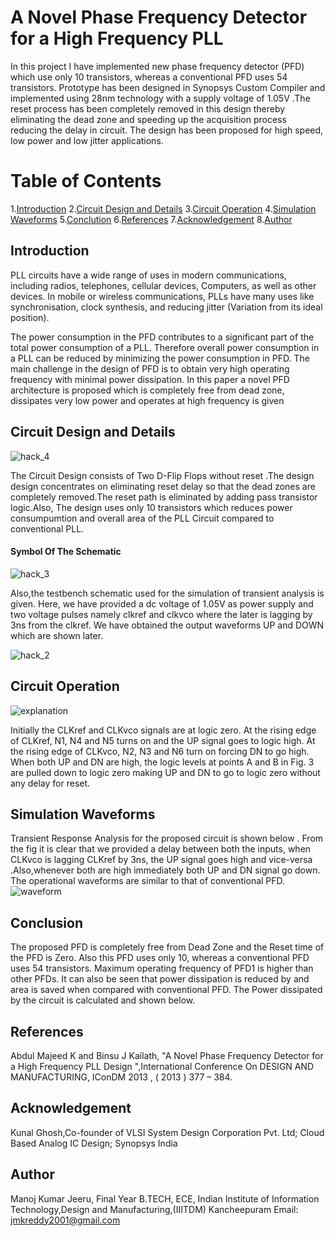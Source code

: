 # A Novel Phase Frequency Detector for a High Frequency PLL
In this project I have implemented new phase frequency detector (PFD) which use only 10 transistors, whereas a conventional PFD uses 54 transistors. Prototype has been designed in Synopsys Custom Compiler  and implemented using 28nm technology with a supply voltage of 1.05V .The reset process has been completely removed in this design thereby eliminating the dead zone and speeding up the acquisition process reducing the delay in circuit. The design has been proposed for high speed, low power and low jitter applications. 

# Table of Contents 
1.[Introduction](#Introduction) 
2.[Circuit Design and Details](#Circuit-Design-and-Details) 
3.[Circuit Operation](#Circuit-Operation) 
4.[Simulation Waveforms](#Simulation-Waveforms) 
5.[Conclution](#Conclution) 
6.[References](#References) 
7.[Acknowledgement](#Acknowledgement) 
8.[Author](#Author) 

## Introduction 
PLL circuits have a wide range of uses in modern communications, including
radios, telephones, cellular devices, Computers, as well as other devices. In mobile or
wireless communications, PLLs have many uses like synchronisation, clock synthesis,
and reducing jitter (Variation from its ideal position).

The power consumption in the PFD contributes to a significant part of the total power consumption of a PLL.
Therefore overall power consumption in a PLL can be reduced by minimizing the power consumption in PFD. The
main challenge in the design of PFD is to obtain very high operating frequency with minimal power dissipation. In this paper a novel PFD architecture is
proposed which is completely free from dead zone, dissipates very low power and operates at high frequency is given

## Circuit Design and Details 
![hack_4](https://user-images.githubusercontent.com/72538560/156032830-b93dff2e-d9d4-4770-bda5-49a0c96dcb31.png)

The Circuit Design consists of Two D-Flip Flops without reset .The design  design concentrates on eliminating reset delay so that the dead zones are completely
removed.The reset path is eliminated by adding pass transistor logic.Also, The design uses only 10 transistors which reduces power consumpumtion and overall area of the PLL Circuit compared to conventional PLL.
#### Symbol Of The Schematic
![hack_3](https://user-images.githubusercontent.com/72538560/156042098-5ff17e58-3fbd-4f99-a517-b38bacdef905.png)

Also,the testbench schematic used for the simulation of transient analysis is given. Here, we have provided a dc voltage of 1.05V as power supply and two voltage pulses namely clkref and clkvco where the later is lagging by 3ns from the clkref. We have obtained the output waveforms UP and DOWN which are shown later.

![hack_2](https://user-images.githubusercontent.com/72538560/156042981-e15ee473-f861-499c-946c-9280d2fac99d.png)

## Circuit Operation
![explanation](https://user-images.githubusercontent.com/72538560/156037554-811cdf36-3c28-4f8c-ad4c-9323ae9f17bf.png)

Initially the CLKref and CLKvco signals are at logic zero. At the rising edge of CLKref, N1, N4 and N5 turns on and the UP signal goes to logic high. At the
rising edge of CLKvco, N2, N3 and N6 turn on forcing DN to go high. When both UP and DN are high, the logic
levels at points A and B in Fig. 3 are pulled down to logic zero making UP and DN to go to logic zero without any
delay for reset. 

## Simulation Waveforms 
Transient Response Analysis for the proposed circuit is shown below . From the fig it is clear that we provided a delay between both the inputs, when CLKvco is
lagging CLKref by 3ns, the UP signal goes high and vice-versa .Also,whenever both are high immediately both UP and DN signal go
down. The operational waveforms are similar to that of conventional PFD.
![waveform](https://user-images.githubusercontent.com/72538560/156040612-88e9244c-62eb-40bf-ae18-12aaeb03f2eb.png)



## Conclusion 
The proposed PFD is completely free from Dead Zone and the Reset time of the PFD is Zero.
Also this PFD uses only 10, whereas a conventional PFD uses 54 transistors. Maximum operating frequency of PFD1 is
 higher than other PFDs. It can also be seen that power dissipation is reduced by
 and area is saved when compared with conventional PFD. The Power dissipated by the circuit is calculated and shown below.
 




## References 
Abdul Majeed K and Binsu J Kailath, "A Novel Phase Frequency Detector for a High Frequency PLL
Design ",International Conference On DESIGN AND MANUFACTURING, IConDM 2013 
, ( 2013 ) 377 – 384. 

## Acknowledgement 
Kunal Ghosh,Co-founder of VLSI System Design Corporation Pvt. Ltd;
Cloud Based Analog IC Design;
Synopsys India

## Author 
Manoj Kumar Jeeru, Final Year B.TECH, ECE, Indian Institute of Information Technology,Design and Manufacturing,(IIITDM) Kancheepuram Email: jmkreddy2001@gmail.com
